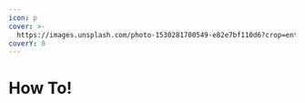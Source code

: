 ```yaml
---
icon: p
cover: >-
  https://images.unsplash.com/photo-1530281700549-e82e7bf110d6?crop=entropy&cs=srgb&fm=jpg&ixid=M3wxOTcwMjR8MHwxfHNlYXJjaHwxfHxkb2d8ZW58MHx8fHwxNzQyMzUxMTU4fDA&ixlib=rb-4.0.3&q=85
coverY: 0
---
```


# How To!

